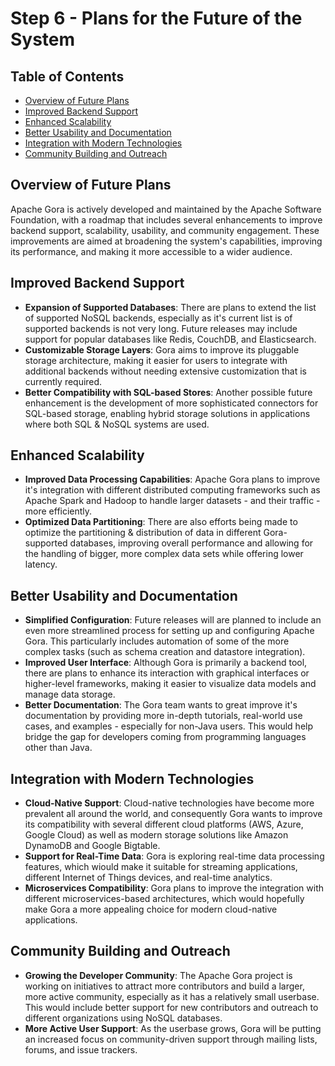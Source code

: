 # Step 6 - Plans for the Future of the System

## Table of Contents

- [Overview of Future Plans](#overview-of-future-plans)
- [Improved Backend Support](#improved-backend-support)
- [Enhanced Scalability](#enhanced-scalability)
- [Better Usability and Documentation](#better-usability-and-documentation)
- [Integration with Modern Technologies](#integration-with-modern-technologies)
- [Community Building and Outreach](#community-building-and-outreach)

## Overview of Future Plans

Apache Gora is actively developed and maintained by the Apache Software Foundation, with a roadmap that includes several enhancements to improve backend support, scalability, usability, and community engagement. These improvements are aimed at broadening the system's capabilities, improving its performance, and making it more accessible to a wider audience.

## Improved Backend Support

- **Expansion of Supported Databases**: There are plans to extend the list of supported NoSQL backends, especially as it's current list is of supported backends is not very long. Future releases may include support for popular databases like Redis, CouchDB, and Elasticsearch.
- **Customizable Storage Layers**: Gora aims to improve its pluggable storage architecture, making it easier for users to integrate with additional backends without needing extensive customization that is currently required.
- **Better Compatibility with SQL-based Stores**: Another possible future enhancement is the development of more sophisticated connectors for SQL-based storage, enabling hybrid storage solutions in applications where both SQL & NoSQL systems are used.

## Enhanced Scalability

- **Improved Data Processing Capabilities**: Apache Gora plans to improve it's integration with different distributed computing frameworks such as Apache Spark and Hadoop to handle larger datasets - and their traffic - more efficiently.
- **Optimized Data Partitioning**: There are also efforts being made to optimize the partitioning & distribution of data in different Gora-supported databases, improving overall performance and allowing for the handling of bigger, more complex data sets while offering lower latency.

## Better Usability and Documentation

- **Simplified Configuration**: Future releases will are planned to include an even more streamlined process for setting up and configuring Apache Gora. This particularly includes automation of some of the more complex tasks (such as schema creation and datastore integration).
- **Improved User Interface**: Although Gora is primarily a backend tool, there are plans to enhance its interaction with graphical interfaces or higher-level frameworks, making it easier to visualize data models and manage data storage.
- **Better Documentation**: The Gora team wants to great improve it's documentation by providing more in-depth tutorials, real-world use cases, and examples - especially for non-Java users. This would help bridge the gap for developers coming from programming languages other than Java.

## Integration with Modern Technologies

- **Cloud-Native Support**: Cloud-native technologies have become more prevalent all around the world, and consequently Gora wants to improve its compatibility with several different cloud platforms (AWS, Azure, Google Cloud) as well as modern storage solutions like Amazon DynamoDB and Google Bigtable.
- **Support for Real-Time Data**: Gora is exploring real-time data processing features, which wiould make it suitable for streaming applications, different Internet of Things devices, and real-time analytics.
- **Microservices Compatibility**: Gora plans to improve the integration with different microservices-based architectures, which would hopefully make Gora a more appealing choice for modern cloud-native applications.

## Community Building and Outreach

- **Growing the Developer Community**: The Apache Gora project is working on initiatives to attract more contributors and build a larger, more active community, especially as it has a relatively small userbase. This would include better support for new contributors and outreach to different organizations using NoSQL databases.
- **More Active User Support**: As the userbase grows, Gora will be putting an increased focus on community-driven support through mailing lists, forums, and issue trackers.
